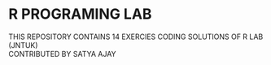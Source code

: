 # R PROGRAMING LAB
THIS REPOSITORY CONTAINS 14 EXERCIES CODING SOLUTIONS OF R LAB (JNTUK) <br>
CONTRIBUTED BY SATYA AJAY
